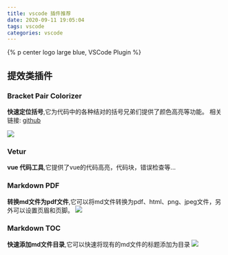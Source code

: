 ```yaml
---
title: vscode 插件推荐
date: 2020-09-11 19:05:04
tags: vscode
categories: vscode
---
```

{% p center logo large blue, VSCode Plugin %}
<!--more-->
## 提效类插件

### Bracket Pair Colorizer
**快速定位括号**,它为代码中的各种结对的括号兄弟们提供了颜色高亮等功能。
相关链接: [github](https://github.com/CoenraadS/Bracket-Pair-Colorizer-2)

![](https://ftp.bmp.ovh/imgs/2020/09/077efe2ca0034ed9.gif)

### Vetur
**vue 代码工具**,它提供了vue的代码高亮，代码块，错误检查等...

### Markdown PDF
**转换md文件为pdf文件**,它可以将md文件转换为pdf、html、png、jpeg文件，另外可以设置页眉和页脚。
![](https://ftp.bmp.ovh/imgs/2020/09/881f902c3aa94d05.png)

### Markdown TOC
**快速添加md文件目录**,它可以快速将现有的md文件的标题添加为目录
![](https://ftp.bmp.ovh/imgs/2020/09/f2e36dc3788804b2.gif)